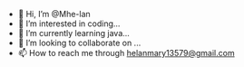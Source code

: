 - 👋 Hi, I’m @Mhe-lan
- 👀 I’m interested in coding...
- 🌱 I’m currently learning java...
- 💞️ I’m looking to collaborate on ...
- 📫 How to reach me through helanmary13579@gmail.com

<!---
Mhe-lan/Mhe-lan is a ✨ special ✨ repository because its `README.md` (this file) appears on your GitHub profile.
You can click the Preview link to take a look at your changes.
--->
